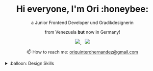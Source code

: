 

<h1 align="center">
 Hi everyone, I'm Ori :honeybee:
</h1>

<p align="center">
 a Junior Frontend Developer und Gradikdesignerin
</p>

<p align="center" >
 from Venezuela <strong>but</strong> now in Germany!
</p>

<p align="center">
 <a href="https://www.linkedin.com/in/oriana-quintero/">
    <img src="https://img.shields.io/badge/linkedin-%230077B5.svg?&style=for-the-badge&logo=linkedin&logoColor=white" />
 </a>&nbsp;&nbsp;
 
 <a href="https://www.behance.net/orianaqh">
   <img src="https://img.shields.io/badge/Behance-0054F7?style=for-the-badge&logo=behance&logoColor=white"/>
 </a>
</p>

<p align='center'>
  📫 How to reach me: <a href='mailto:oriquinterohernandez@gmail.com'>oriquinterohernandez@gmail.com</a>
</p>

<details>
  <summary> :balloon: Design Skills</summary>
 - Illustrator

  
</details>
  
